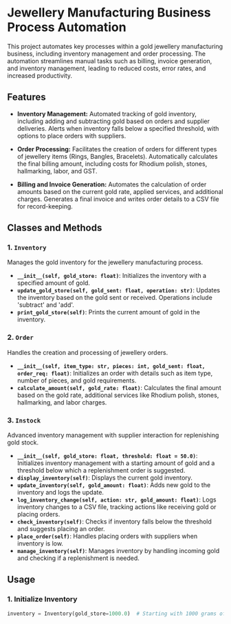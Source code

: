 # Jewellery Manufacturing Business Process Automation

This project automates key processes within a gold jewellery manufacturing business, including inventory management and order processing. The automation streamlines manual tasks such as billing, invoice generation, and inventory management, leading to reduced costs, error rates, and increased productivity.

## Features

- **Inventory Management:** Automated tracking of gold inventory, including adding and subtracting gold based on orders and supplier deliveries. Alerts when inventory falls below a specified threshold, with options to place orders with suppliers.
  
- **Order Processing:** Facilitates the creation of orders for different types of jewellery items (Rings, Bangles, Bracelets). Automatically calculates the final billing amount, including costs for Rhodium polish, stones, hallmarking, labor, and GST.

- **Billing and Invoice Generation:** Automates the calculation of order amounts based on the current gold rate, applied services, and additional charges. Generates a final invoice and writes order details to a CSV file for record-keeping.

## Classes and Methods

### 1. `Inventory`
Manages the gold inventory for the jewellery manufacturing process.

- **`__init__(self, gold_store: float)`**: Initializes the inventory with a specified amount of gold.
- **`update_gold_store(self, gold_sent: float, operation: str)`**: Updates the inventory based on the gold sent or received. Operations include 'subtract' and 'add'.
- **`print_gold_store(self)`**: Prints the current amount of gold in the inventory.

### 2. `Order`
Handles the creation and processing of jewellery orders.

- **`__init__(self, item_type: str, pieces: int, gold_sent: float, order_req: float)`**: Initializes an order with details such as item type, number of pieces, and gold requirements.
- **`calculate_amount(self, gold_rate: float)`**: Calculates the final amount based on the gold rate, additional services like Rhodium polish, stones, hallmarking, and labor charges.

### 3. `Instock`
Advanced inventory management with supplier interaction for replenishing gold stock.

- **`__init__(self, gold_store: float, threshold: float = 50.0)`**: Initializes inventory management with a starting amount of gold and a threshold below which a replenishment order is suggested.
- **`display_inventory(self)`**: Displays the current gold inventory.
- **`update_inventory(self, gold_amount: float)`**: Adds new gold to the inventory and logs the update.
- **`log_inventory_change(self, action: str, gold_amount: float)`**: Logs inventory changes to a CSV file, tracking actions like receiving gold or placing orders.
- **`check_inventory(self)`**: Checks if inventory falls below the threshold and suggests placing an order.
- **`place_order(self)`**: Handles placing orders with suppliers when inventory is low.
- **`manage_inventory(self)`**: Manages inventory by handling incoming gold and checking if a replenishment is needed.

## Usage

### 1. **Initialize Inventory**

```python
inventory = Inventory(gold_store=1000.0)  # Starting with 1000 grams of gold
